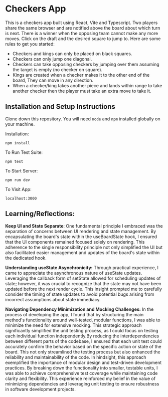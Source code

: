 # Checkers App 

This is a checkers app built using React, Vite and Typescript. Two players share the same browser and are notified above the board about which turn is next. There is a winner when the opposing team cannot make any more moves. Click on the draft and the desired square to jump to. Here are some rules to get you started: 

- Checkers and kings can only be placed on black squares.
- Checkers can only jump one diagonal.
- Checkers can take opposing checkers by jumping over them assuming the target is empty (no checker on square).
- Kings are created when a checker makes it to the other end of the board, They can move in any direction.
- When a checker/king takes another piece and lands within range to take another checker then the player must take an extra move to take it. 

## Installation and Setup Instructions

Clone down this repository. You will need `node` and `npm` installed globally on your machine.  

Installation:

`npm install`  

To Run Test Suite:  

`npm test`  

To Start Server:

`npm run dev`  

To Visit App:

`localhost:3000`

## Learning/Reflections: 
**Keep UI and State Separate**: One fundamental principle I embraced was the separation of concerns between UI rendering and state management. By encapsulating the board's state within the useBoardState hook, I ensured that the UI components remained focused solely on rendering. This adherence to the single responsibility principle not only simplified the UI but also facilitated easier management and updates of the board's state within the dedicated hook.

**Understanding useState Asynchronicity:** Through practical experience, I came to appreciate the asynchronous nature of useState updates. Leveraging the callback form of setState allowed for scheduling updates of state; however, it was crucial to recognize that the state may not have been updated before the next render cycle. This insight prompted me to carefully consider the timing of state updates to avoid potential bugs arising from incorrect assumptions about state immediacy. 

**Navigating Dependency Minimization and Mocking Challenges:** In the process of developing the app, I found that by structuring the main method's functionality around well-tested, modular functions, I was able to minimize the need for extensive mocking. This strategic approach significantly simplified the unit testing process, as I could focus on testing each individual function independently.By reducing the interdependencies between different parts of the codebase, I ensured that each unit test could accurately confirm the behavior based on the specific action or state of the board. This not only streamlined the testing process but also enhanced the reliability and maintainability of the code.
In hindsight, this approach exemplified the importance of modular design and test-driven development practices. By breaking down the functionality into smaller, testable units, I was able to achieve comprehensive test coverage while maintaining code clarity and flexibility. This experience reinforced my belief in the value of minimizing dependencies and leveraging unit testing to ensure robustness in software development projects.


